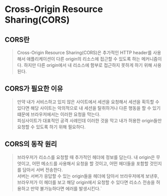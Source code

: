 # Cross-Origin Resource Sharing(CORS)
## CORS란
> Cross-Origin Resource Sharing(CORS)은 추가적인 HTTP header를 사용해서 애플리케이션이 다른 origin의 리소스에 접근할 수 있도록 하는 메커니즘이다.
  하지만 다른 origin에서 내 리소스에 함부로 접근하지 못하게 하기 위해 사용된다.
## CORS가 필요한 이유
>만약 내가 서비스하고 있지 않은 사이트에서 세션을 요청해서 세션을 획득할 수 있다면 해당 사이트는 악의적으로 내 세션을 탈취하거나 다른 행동을 할 수 있기 떄문에 브라우저에서는 이러한 요청을 막는다.  
 피싱사이트가 대표적인 공격 사례인데 이러한 것을 막고 내가 허용한 origin들만 요청할 수 있도록 하기 위해 필요하다.

## CORS의 동작 원리
> 브라우저가 리소스를 요청할 때 추가적인 헤더에 정보를 담는다. 내 origin은 무엇이고, 어떤 메소드를 사용해서 요청을 할 것이고, 어떤 헤더들을 포함할 것인지를 담아서 서버 전송한다.  
서버는 서버가 응답할 수 있는 origin들을 헤더에 담아서 브라우저에게 보낸후, 브라우저가 이 헤더를 보고 해당 origin에서 요청할 수 있다면 리소스 전송을 허용하고 만약 불가능하다면 에러를 발생시킨다.`

